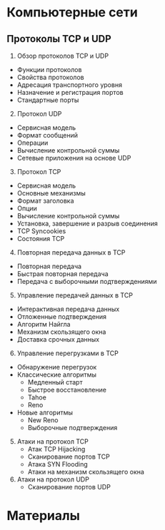 # Компьютерные сети

## Протоколы TCP и UDP

1. Обзор протоколов TCP и UDP
  * Функции протоколов
  * Свойства протоколов
  * Адресация транспортного уровня
  * Назначение и регистрация портов
  * Стандартные порты
2. Протокол UDP
  * Сервисная модель
  * Формат сообщений
  * Операции
  * Вычисление контрольной суммы
  * Сетевые приложения на основе UDP
3. Протокол TCP
  * Сервисная модель
  * Основные механизмы
  * Формат заголовка
  * Опции
  * Вычисление контрольной суммы
  * Установка, завершение и разрыв соединения
  * TCP Syncookies
  * Состояния TCP
4. Повторная передача данных в TCP
  * Повторная передача
  * Быстрая повторная передача
  * Передача с выборочными подтверждениями
5. Управление передачей данных в TCP
  * Интерактивная передача данных
  * Отложенные подтверждения
  * Алгоритм Найгла
  * Механизм скользящего окна
  * Доставка срочных данных
6. Управление перегрузками в TCP
  * Обнаружение перегрузок
  * Классические алгоритмы
    * Медленный старт
    * Быстрое восстановление
    * Tahoe
    * Reno
  * Новые алгоритмы  
    * New Reno
    * Выборочные подтверждения
5. Атаки на протокол TCP
   * Атак TCP Hijacking
   * Сканирование портов TCP
   * Атака SYN Flooding
   * Атаки на механизм скользящего окна
6. Атаки на протокол UDP
   * Сканирование портов UDP
   
# Материалы
